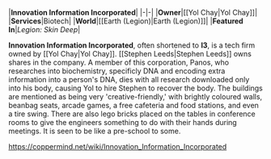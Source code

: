 |**Innovation Information Incorporated**|
|-|-|
|**Owner**|[[Yol Chay\|Yol Chay]]|
|**Services**|Biotech|
|**World**|[[Earth (Legion)\|Earth (Legion)]]|
|**Featured In**|*Legion: Skin Deep*|

**Innovation Information Incorporated**, often shortened to **I3**, is a tech firm owned by [[Yol Chay\|Yol Chay]]. [[Stephen Leeds\|Stephen Leeds]] owns shares in the company.
A member of this corporation, Panos, who researches into biochemistry, specificly DNA and encoding extra information into a person's DNA, dies with all research downloaded only into his body, causing Yol to hire Stephen to recover the body.
The buildings are mentioned as being very 'creative-friendly,' with brightly coloured walls, beanbag seats, arcade games, a free cafeteria and food stations, and even a tire swing. There are also lego bricks placed on the tables in conference rooms to give the engineers something to do with their hands during meetings. It is seen to be like a pre-school to some.



https://coppermind.net/wiki/Innovation_Information_Incorporated
